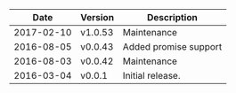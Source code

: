 | Date        | Version | Description |
| ----------- | ------- | ----------- |
| 2017-02-10  | v1.0.53 | Maintenance |
| 2016-08-05  | v0.0.43 | Added promise support |
| 2016-08-03  | v0.0.42 | Maintenance |
| 2016-03-04  | v0.0.1  | Initial release. |
